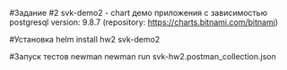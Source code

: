 #Задание #2
svk-demo2 - chart демо приложения с зависимостью postgresql version: 9.8.7 (repository: https://charts.bitnami.com/bitnami)

#Установка
helm install hw2 svk-demo2 

#Запуск тестов newman
newman run svk-hw2.postman_collection.json


